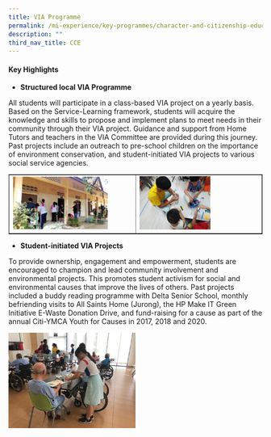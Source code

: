 ```yaml
---
title: VIA Programme
permalink: /mi-experience/key-programmes/character-and-citizenship-education/via-programme/
description: ""
third_nav_title: CCE
---
```

<h4><strong>Key Highlights</strong></h4>
<ul>
<li><strong>Structured local VIA Programme</strong></li>
</ul>
<p>All students will participate in a class-based VIA project on a yearly basis. Based on the Service-Learning framework, students will acquire the knowledge and skills to propose and implement plans to meet needs in their community through their VIA project. Guidance and support from Home Tutors and teachers in the VIA Committee are provided during this journey. Past projects include an outreach to pre-school children on the importance of environment conservation, and student-initiated VIA projects to various social service agencies.</p>
<table style="border-collapse: collapse; width: 100%;" border="1">
<tbody>
<tr>
<td style="width: 50%;"><img style="width: 80%;" src="/images/via1.jpg" /></td>
<td style="width: 50%;"><img style="width: 60%;" src="/images/via2.png" /></td>
</tr>
</tbody>
</table>
<ul>
<li><strong>Student-initiated VIA Projects</strong></li>
</ul>
<p>To provide ownership, engagement and empowerment, students are encouraged to champion and lead community involvement and environmental projects. This promotes student activism for social and environmental causes that improve the lives of others. Past projects included a buddy reading programme with Delta Senior School, monthly befriending visits to All Saints Home (Jurong), the HP Make IT Green Initiative E-Waste Donation Drive, and fund-raising for a cause as part of the annual Citi-YMCA Youth for Causes in 2017, 2018 and 2020.</p>
<img style="width: 50%;" src="/images/via3.jpg" />